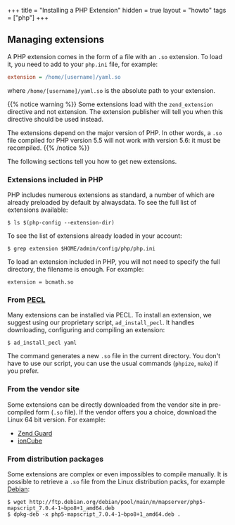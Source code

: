 +++
title = "Installing a PHP Extension"
hidden = true
layout = "howto"
tags = ["php"]
+++

## Managing extensions

A PHP extension comes in the form of a file with an `.so` extension. To load it, you need to add to your `php.ini` file, for example:

```ini
extension = /home/[username]/yaml.so
```

where `/home/[username]/yaml.so` is the absolute path to your extension.

{{% notice warning %}}
Some extensions load with the `zend_extension` directive and not extension. The extension publisher will tell you when this directive should be used instead.

The extensions depend on the major version of PHP. In other words, a `.so` file compiled for PHP version 5.5 will not work with version 5.6: it must be recompiled.
{{% /notice %}}

The following sections tell you how to get new extensions.

### Extensions included in PHP

PHP includes numerous extensions as standard, a number of which are already preloaded by default by alwaysdata. To see the full list of extensions available:

```
$ ls $(php-config --extension-dir)
```

To see the list of extensions already loaded in your account:

```
$ grep extension $HOME/admin/config/php/php.ini
```

To load an extension included in PHP, you will not need to specify the
full directory, the filename is enough. For example:

```
extension = bcmath.so
```

### From [PECL](https://pecl.php.net/)

Many extensions can be installed via PECL. To install an extension, we suggest using our proprietary script, `ad_install_pecl`. It handles downloading, configuring and compiling an extension:

```
$ ad_install_pecl yaml
```

The command generates a new `.so` file in the current directory. You don't have to use our script, you can use the usual commands (`phpize`, `make`) if you prefer.

### From the vendor site

Some extensions can be directly downloaded from the vendor site in pre-compiled form (`.so` file). If the vendor offers you a choice, download the Linux 64 bit version. For example:

- [Zend Guard](http://www.zend.com/en/products/guard/downloads#Linux)
- [ionCube](https://www.ioncube.com/loaders.php)

### From distribution packages

Some extensions are complex or even impossibles to compile manually. It is possible to retrieve a `.so` file from the Linux distribution packs, for example [Debian](https://www.debian.org/distrib/packages):

```
$ wget http://ftp.debian.org/debian/pool/main/m/mapserver/php5-mapscript_7.0.4-1~bpo8+1_amd64.deb
$ dpkg-deb -x php5-mapscript_7.0.4-1~bpo8+1_amd64.deb .
```

